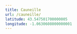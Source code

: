 ```yaml
---
title: Cauneille
url: /cauneille/
latitude: 43.547501700000005
longitude: -1.0630608000000001
---
```

